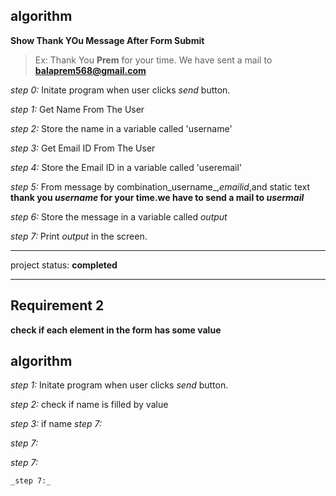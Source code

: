 ## algorithm

 **Show Thank YOu Message After Form Submit**

 > Ex: Thank You **Prem** for your time. We have sent a mail to   **balaprem568@gmail.com**

 _step 0:_
 Initate program when user clicks _send_ button.

 _step 1:_
 Get Name From The User

 _step 2:_
 Store the name in a variable called 'username'
 

 _step 3:_
 Get Email ID From The User


 _step 4:_
 Store the Email ID in a variable called 'useremail'

 _step 5:_
 From message by combination_username_,_emailid_,and static text **thank you _username_ for your time.we have to send a mail to _usermail_**

 _step 6:_
 Store the message in a variable called  _output_

 _step 7:_
 Print _output_ in the screen.

 _ _ _ 
 project status: **completed**

 _ _ _

 ## Requirement 2
**check if each element in the form has some value**

## algorithm

 _step 1:_
 Initate program when user clicks _send_ button.

 _step 2:_
 check if name is filled by value

 _step 3:_
if name
 _step 7:_

  _step 7:_

   _step 7:_

    _step 7:_
